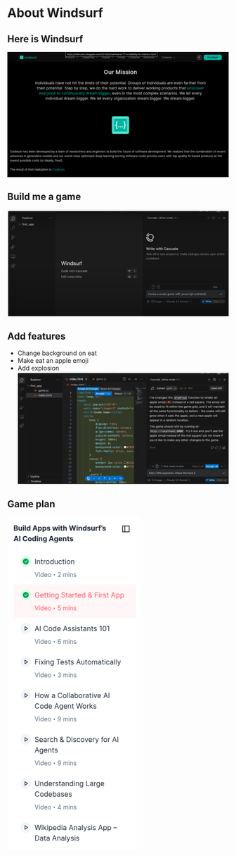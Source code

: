# About Windsurf

## Here is Windsurf
![](../images/01.png)

## Build me a game
![](../images/02.png)

## Add features
* Change background on eat
* Make eat an apple emoji
* Add explosion
![](../images/03.png)

## Game plan
![](../images/04.png)

